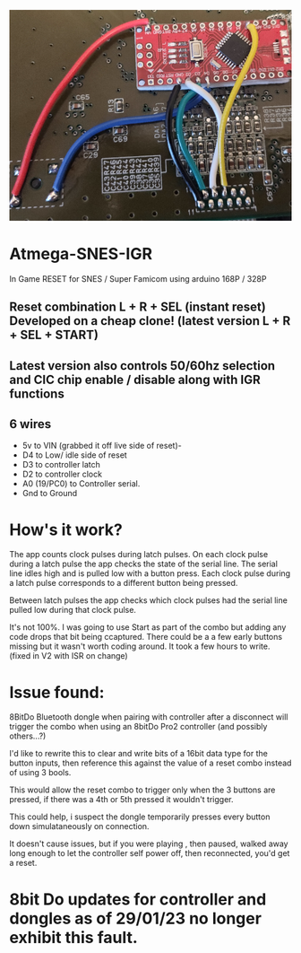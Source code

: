 ![alt text](InstallationIGRSNES.png)
# Atmega-SNES-IGR
In Game RESET for SNES / Super Famicom using arduino 168P / 328P

## Reset combination L + R + SEL (instant reset) Developed on a cheap clone! (latest version L + R + SEL + START)

## Latest version also controls 50/60hz selection and CIC chip enable / disable along with IGR functions

##  6 wires 

  - 5v to VIN (grabbed it off live side of reset)- 
  - D4 to Low/ idle side of reset
  - D3 to controller latch
  - D2 to controller clock
  - A0 (19/PC0) to Controller serial.
  - Gnd to Ground

 # How's it work?

The app counts clock pulses during latch pulses.
On each clock pulse during a latch pulse the app 
checks the state of the serial line. The serial 
line idles high and is pulled low with a button press.
Each clock pulse during a latch pulse corresponds to
a different button being pressed.

Between latch pulses the app checks which clock
pulses had the serial line pulled low during that 
clock pulse. 

It's not 100%. I was going to use Start as part 
of the combo but adding any code drops that bit being
ccaptured. There could be a a few early buttons 
missing but it wasn't worth coding around. It took a few 
hours to write. (fixed in V2 with ISR on change)



 # Issue found: 

8BitDo Bluetooth dongle when pairing with controller after a disconnect will trigger the combo when using an 8bitDo Pro2 controller (and possibly others...?)

I'd like to rewrite this to clear and write bits of a 16bit data type for the button inputs, then reference this against the value of a reset combo instead of using 3 bools.

This would allow the reset combo to trigger only when the 3 buttons are pressed, if there was a 4th or 5th pressed it wouldn't trigger.

This could help, i suspect the dongle temporarily presses every button down simulataneously on connection.

It doesn't cause issues, but if you were playing , then paused, walked away long enough to let the controller self power off, then reconnected, you'd get a reset.

# 8bit Do updates for controller and dongles as of 29/01/23 no longer exhibit this fault. 
